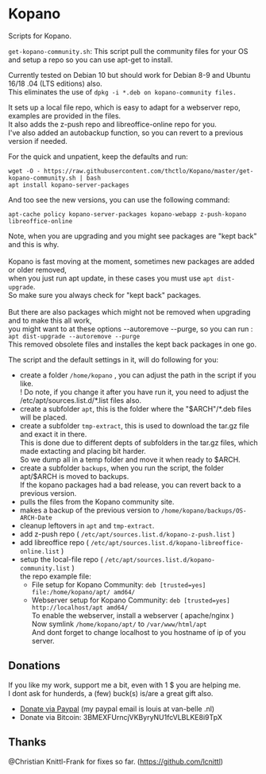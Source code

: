 # Kopano
Scripts for Kopano.

`get-kopano-community.sh`: This script pull the community files for your OS and setup a repo so you can use apt-get to install.

Currently tested on Debian 10 but should work for Debian 8-9 and Ubuntu 16/18 .04 (LTS editions) also.<br>
This eliminates the use of `dpkg -i *.deb on kopano-community files.`

It sets up a local file repo, which is easy to adapt for a webserver repo, examples are provided in the files.<br>
It also adds the z-push repo and libreoffice-online repo for you.<br>
I've also added an autobackup function, so you can revert to a previous version if needed.<br>

For the quick and unpatient, keep the defaults and run:<br>
```
wget -O - https://raw.githubusercontent.com/thctlo/Kopano/master/get-kopano-community.sh | bash
apt install kopano-server-packages
```

And too see the new versions, you can use the following command:
```
apt-cache policy kopano-server-packages kopano-webapp z-push-kopano libreoffice-online
```

Note, when you are upgrading and you might see packages are "kept back" and this is why.<br>
<br>
Kopano is fast moving at the moment, sometimes new packages are added or older removed,<br>
when you just run apt update, in these cases you must use `apt dist-upgrade`.<br>
So make sure you always check for "kept back" packages.<br>
<br>
But there are also packages which might not be removed when upgrading and to make this all work,<br>
you might want to at these options --autoremove --purge, so you can run : `apt dist-upgrade --autoremove --purge`<br>
This removed obsolete files and installes the kept back packages in one go.<br>

The script and the default settings in it, will do following for you:<br>
- create a folder `/home/kopano` , you can adjust the path in the script if you like.<br>
  ! Do note, if you change it after you have run it, you need to adjust the /etc/apt/sources.list.d/*.list files also.<br>
- create a subfolder `apt`, this is the folder where the "$ARCH"/*.deb files will be placed.<br>
- create a subfolder `tmp-extract`, this is used to download the tar.gz file and exact it in there.<br>
  This is done due to different depts of subfolders in the tar.gz files, which made extacting and placing bit harder.<br>
  So we dump all in a temp folder and move it when ready to $ARCH.<br>
- create a subfolder `backups`, when you run the script, the folder apt/$ARCH is moved to backups.<br>
  If the kopano packages had a bad release, you can revert back to a previous version.<br>
- pulls the files from the Kopano community site.<br>
- makes a backup of the previous version to `/home/kopano/backups/OS-ARCH-Date`<br>
- cleanup leftovers in `apt` and `tmp-extract`.<br>
- add z-push repo ( `/etc/apt/sources.list.d/kopano-z-push.list` )<br>
- add libreoffice repo  ( `/etc/apt/sources.list.d/kopano-libreoffice-online.list` )<br>
- setup the local-file repo ( `/etc/apt/sources.list.d/kopano-community.list` )<br>
the repo example file:<br>
  - File setup for Kopano Community: `deb [trusted=yes] file:/home/kopano/apt/ amd64/`<br>
  - Webserver setup for Kopano Community: `deb [trusted=yes] http://localhost/apt amd64/`<br>
  To enable the webserver, install a webserver ( apache/nginx )<br>
  Now symlink `/home/kopano/apt/` to `/var/www/html/apt`<br>
  And dont forget to change localhost to you hostname of ip of you server.<br>


## Donations
If you like my work, support me a bit, even with 1 $ you are helping me.<br>
I dont ask for hunderds, a (few) buck(s) is/are a great gift also.<br>
- [Donate via Paypal](https://www.paypal.me/LouisVanBelle) (my paypal email is louis at van-belle .nl)<br>
- Donate via Bitcoin: 3BMEXFUrncjVKByryNU1fcVLBLKE8i9TpX<br>

## Thanks
@Christian Knittl-Frank for fixes so far. (https://github.com/lcnittl)

